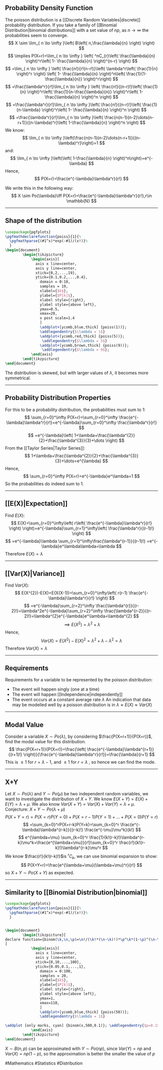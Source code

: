 ## Probability Density Function
The poisson distribution is a [[Discrete Random Variables|discrete]] probability distribution. 
If you take a family of [[Binomial Distribution|binomial distributions]] with a set value of $np$, as $n\rightarrow \infty$ the probabilities seem to converge.
$$
X \sim \lim_{ n \to \infty }\left( B\left( n,\frac{\lambda}{n} \right) \right)
$$
$$
\implies P(X=r)=\lim_{ n \to \infty } \left( ^nC_{r}\left( \frac{\lambda}{n} \right)^r\left( 1- \frac{\lambda}{n}  \right)^{n-r} \right)
$$
$$
=\lim_{ n \to \infty } \left( \frac{n!}{r!(n-r!)}\left( \lambda^r\left( \frac{1}{n} \right)^r \right) \left( 1- \frac{\lambda}{n} \right)^n\left( \frac{1}{1- \frac{\lambda}{n}} \right)^r\right)
$$
$$
=\frac{\lambda^r}{r!}\lim_{ n \to \infty } \left( \frac{n!}{(n-r)!}\left( \frac{1}{n} \right)^r\left( \frac{1}{n-\frac{\lambda}{n}} \right)^r\left( 1- \frac{\lambda}{n} \right)^n \right)
$$
$$
=\frac{\lambda^r}{r!}\lim_{ n \to \infty }\left( \frac{n!}{(n-r)!}\left( \frac{1}{n-\lambda} \right)^r\left( 1- \frac{\lambda}{n} \right)^n \right) 
$$
$$
=\frac{\lambda^r}{r!}\lim_{ n \to \infty }\left( \frac{n(n-1)(n-2)\dots(n-r+1)}{(n-\lambda)^r}\left( 1-\frac{\lambda}{n} \right)^n \right) 
$$
We know:
$$
\lim_{ n \to \infty }\left(\frac{n(n-1)(n-2)\dots(n-r+1)}{(n-\lambda)^r}\right)=1 
$$
and:
$$
\lim_{ n \to \infty }\left(\left( 1-\frac{\lambda}{n} \right)^n\right)=e^{-\lambda} 
$$
Hence,
$$
P(X=r)=\frac{e^{-\lambda}\lambda^r}{r!}
$$

We write this in the following way:
$$
X \sim Po(\lambda)\iff P(X=r)=\frac{e^{-\lambda}\lambda^r}{r!},r\in \mathbb{N}
$$


___
## Shape of the distribution

```tikz
\usepackage{pgfplots}
\pgfmathdeclarefunction{poiss}{1}{%
  \pgfmathparse{(#1^x)*exp(-#1)/(x!)}%
  }
\begin{document}
        \begin{tikzpicture}
            \begin{axis}[
              axis x line=center,
              axis y line=center,
              xtick={0,2,...,19},
              ytick={0.1,0.2,...,0.4},
                domain = 0:18,
                samples = 19,
                xlabel={$k$},
                ylabel={$P[k]$},
                xlabel style={right},
                ylabel style={above left},
                ymax=0.5,
                xmax=20,
                x post scale=1.4
                ]
                \addplot+[ycomb,blue,thick] {poiss(1))};
                \addlegendentry{$\lambda = 1$}
                \addplot+[ycomb,red,thick] {poiss(5))};
                 \addlegendentry{$\lambda = 5$}
                \addplot+[ycomb,brown,thick] {poiss(9))};
                 \addlegendentry{$\lambda = 9$};
            \end{axis}
        \end{tikzpicture}
\end{document}
```
The distribution is skewed, but with larger values of $\lambda$, it becomes more symmetrical.
___
## Probability Distribution Properties
For this to be a probability distribution, the probabilities must sum to 1:
$$
\sum_{r=0}^\infty P(X=r)=\sum_{r=0}^\infty \frac{e^{-\lambda}\lambda^r}{r!}=e^{-\lambda}\sum_{r=0}^\infty \frac{\lambda^r}{r!}
$$
$$
=e^{-\lambda}\left( 1+\lambda+\frac{\lambda^{2}}{2}+\frac{\lambda^{3}}{3}+\dots \right)
$$
From the [[Taylor Series|Taylor Series]]:
$$
1+\lambda+\frac{\lambda^{2}}{2}+\frac{\lambda^{3}}{3}+\dots=e^{\lambda}
$$
Hence,
$$
\sum_{r=0}^\infty P(X=r)=e^{-\lambda}e^\lambda=1
$$
So the probabilities do indeed sum to 1.
___
## [[E(X)|Expectation]]
Find $E(X)$:
$$
E(X)=\sum_{r=0}^\infty\left( r\left( \frac{e^{-\lambda}\lambda^r}{r!} \right) \right)=e^{-\lambda}\sum_{r=1}^\infty\left( \frac{\lambda^r}{(r-1)!} \right) 
$$
$$
=e^{-\lambda}\lambda \sum_{r=1}^\infty\frac{\lambda^{r-1}}{(r-1)!} =e^{-\lambda}e^\lambda\lambda=\lambda
$$
Therefore $E(X)=\lambda$
___
## [[Var(X)|Variance]] 
Find $Var(X)$:
$$
E(X^{2})-E(X)=E(X(X-1))=\sum_{r=0}^\infty\left( r(r-1) \frac{e^{-\lambda}\lambda^r}{r!} \right)
$$
$$
=e^{-\lambda}\sum_{r=2}^\infty \frac{\lambda^{r}}{(r-2)!}=\lambda^2e^{-\lambda}\sum_{r=2}^\infty \frac{\lambda^{r-2}}{(r-2)!}=\lambda^{2}e^{-\lambda}e^\lambda=\lambda^{2}
$$
$$
\implies E(X^{2})=\lambda^{2}+\lambda
$$
Hence,
$$
Var(X)=E(X^{2})-E(X)^{2}=\lambda^{2}+\lambda-\lambda^{2}=\lambda
$$
Therefore $Var(X)=\lambda$
___
## Requirements
Requirements for a variable to be represented by the poisson distribution:
* The event will happen singly (one at a time)
* The event will happen [[Independence|independently]]
* The event occurs at a constant average rate $\lambda$
An indication that data may be modelled well by a poisson distribution is in $\lambda \approx E(X)\approx Var(X)$
___
## Modal Value
Consider a variable $X\sim Po(\lambda)$, by considering $\frac{P(X=r+1)}{P(X=r)}$, find the modal value for this distribution.
$$
\frac{P(X=r+1)}{P(X=r)}=\frac{\left( \frac{e^{-\lambda}\lambda^{r+1}}{(r+1)!} \right)}{\frac{e^{-\lambda}\lambda^r}{r!}}=\frac{\lambda}{r+1}
$$
This is $\geq1$ for $r=\lambda-1$, and $\leq 1$ for $r=\lambda$ , so hence we can find the mode. 
___
## X+Y
Let $X \sim Po(\lambda)$ and $Y \sim Po(\mu)$ be two independent random variables, we want to investigate the distribution of $X+Y$. 
We know $E(X+Y)=E(X)+E(Y)=\lambda+\mu$. 
We also know $Var(X+Y)=Var(X)+Var(Y)=\lambda+\mu$.
Conjecture: $X+Y \sim Po(\lambda+\mu)$
$$
P(X+Y=r)=P(X=r)P(Y=0)+P(X=r-1)P(Y=1)+\dots+P(X=0)P(Y=r)
$$
$$
=\sum_{k=0}^rP(X=r-k)P(Y=k)=\sum_{k=0}^r \frac{e^{-\lambda}\lambda^{r-k}}{(r-k)!} \frac{e^{-\mu}\mu^k}{k!}
$$
$$
e^{\lambda+\mu} \sum_{k=0}^r \frac{1}{k!(r-k)!}\lambda^{r-k}\mu^k=\frac{e^{\lambda+\mu}}{r!}\sum_{k=0}^r \frac{r!}{k!(r-k)!}\lambda^{r-k}\mu^r
$$
We know $\frac{r!}{k!(r-k)!}$is $^rC_{k}$, we can use binomial expansion to show:
$$
P(X+Y=r)=\frac{e^{\lambda+\mu}(\lambda+\mu)^r}{r!}
$$
so  $X+Y\sim Po(X+Y)$ as expected.
___
## Similarity to [[Binomial Distribution|binomial]] 
```tikz
\usepackage{pgfplots}
\pgfmathdeclarefunction{poiss}{1}{%
  \pgfmathparse{(#1^x)*exp(-#1)/(x!)}%
  }


\begin{document}
        \begin{tikzpicture}[
declare function={binom(\k,\n,\p)=\n!/(\k!*(\n-\k)!)*\p^\k*(1-\p)^(\n-\k);}
]
            \begin{axis}[
              axis x line=center,
              axis y line=center,
              xtick={0,10,...,100},
              ytick={0.05,0.1,...,1},
                domain = 0:100,
                samples = 20,
                xlabel={$k$},
                ylabel={$P[k]$},
                xlabel style={right},
                ylabel style={above left},
                ymax=1,
                xmax=110,
                ]
                \addplot+[ycomb,blue,thick] {poiss(50))};
                \addlegendentry{$\lambda = 1$}
                
\addplot [only marks, cyan] {binom(x,500,0.1)}; \addlegendentry{$p=0.1$}
            \end{axis}
        \end{tikzpicture}
\end{document}
```
$X\sim B(n,p)$ can be approximated with $Y\sim Po(np)$, since $Var(Y)=np$ and $Var(X)=np(1-p)$, so the approximation is better the smaller the value of $p$

#Mathematics #Statistics #Distribution